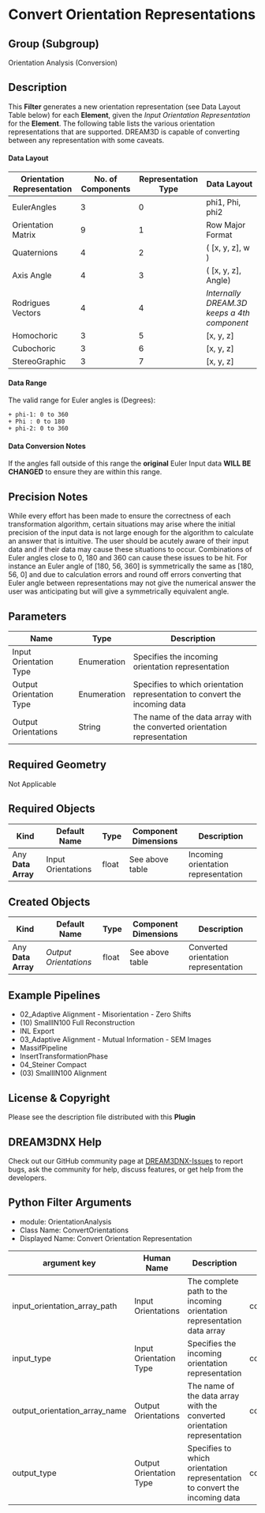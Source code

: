 # Convert Orientation Representations  #


## Group (Subgroup) ##

Orientation Analysis (Conversion)

## Description ##

This **Filter** generates a new orientation representation (see Data Layout Table below) for each **Element**, given the _Input Orientation Representation_ for the **Element**. The following table lists the various orientation representations that are supported. DREAM3D is capable of converting between any representation with some caveats.

#### Data Layout ####

| Orientation Representation | No. of Components | Representation Type | Data Layout |
|----------------------------|----------|---------------------|-------------|
| EulerAngles                | 3 | 0 | phi1, Phi, phi2 |
| Orientation Matrix         | 9 | 1 | Row Major Format |
| Quaternions                | 4 | 2 | ( \[x, y, z\], w ) |
| Axis Angle                 | 4 | 3 | ( \[x, y, z\], Angle) |
| Rodrigues Vectors          | 4 | 4 | *Internally DREAM.3D keeps a 4th component* |
| Homochoric                 | 3 | 5 | \[x, y, z\] |
| Cubochoric                 | 3 | 6 | \[x, y, z\] |
| StereoGraphic              | 3 | 7 | \[x, y, z\] |



#### Data Range ####

The valid range for Euler angles is (Degrees):

    + phi-1: 0 to 360
    + Phi : 0 to 180
    + phi-2: 0 to 360

#### Data Conversion Notes ####

If the angles fall outside of this range the **original** Euler Input data **WILL BE CHANGED** to ensure they are within this range.

## Precision Notes ##

While every effort has been made to ensure the correctness of each transformation algorithm, certain situations may arise where the initial precision of the input data is not large enough for the algorithm to calculate an answer that is intuitive. The user should be acutely aware of their input data and if their data may cause these situations to occur. Combinations of Euler angles close to 0, 180 and 360 can cause these issues to be hit. For instance an Euler angle of [180, 56, 360] is symmetrically the same as [180, 56, 0] and due to calculation errors and round off errors converting that Euler angle between representations may not give the numerical answer the user was anticipating but will give a symmetrically equivalent angle.

## Parameters ##

| Name             | Type | Description |
|------------------|------|-------------|
| Input Orientation Type | Enumeration | Specifies the incoming orientation representation |
| Output Orientation Type | Enumeration | Specifies to which orientation representation to convert the incoming data  |
| Output Orientations | String | The name of the data array with the converted orientation representation |

## Required Geometry ##

Not Applicable

## Required Objects ##

| Kind | Default Name | Type | Component Dimensions | Description |
|------|--------------|------|----------------------|-------------|
| Any **Data Array** | Input Orientations | float | See above table | Incoming orientation representation |


## Created Objects ##

| Kind | Default Name | Type | Component Dimensions | Description |
|------|--------------|-------------|---------|-------------------|
| Any **Data Array** | _Output Orientations_ | float | See above table | Converted orientation representation |


## Example Pipelines ##

+ 02_Adaptive Alignment - Misorientation - Zero Shifts
+ (10) SmallIN100 Full Reconstruction
+ INL Export
+ 03_Adaptive Alignment - Mutual Information - SEM Images
+ MassifPipeline
+ InsertTransformationPhase
+ 04_Steiner Compact
+ (03) SmallIN100 Alignment

## License & Copyright ##

Please see the description file distributed with this **Plugin**

## DREAM3DNX Help

Check out our GitHub community page at [DREAM3DNX-Issues](https://github.com/BlueQuartzSoftware/DREAM3DNX-Issues) to report bugs, ask the community for help, discuss features, or get help from the developers.

## Python Filter Arguments

+ module: OrientationAnalysis
+ Class Name: ConvertOrientations
+ Displayed Name: Convert Orientation Representation

| argument key | Human Name | Description | Parameter Type |
|--------------|------------|-------------|----------------|
| input_orientation_array_path | Input Orientations | The complete path to the incoming orientation representation data array | complex.ArraySelectionParameter |
| input_type | Input Orientation Type | Specifies the incoming orientation representation | complex.ChoicesParameter |
| output_orientation_array_name | Output Orientations | The name of the data array with the converted orientation representation | complex.DataObjectNameParameter |
| output_type | Output Orientation Type | Specifies to which orientation representation to convert the incoming data | complex.ChoicesParameter |

